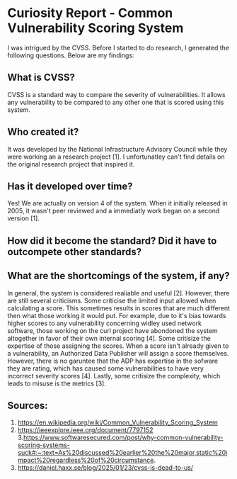 # Curiosity Report - Common Vulnerability Scoring System

I was intrigued by the CVSS. Before I started to do research, I generated the following questions. Below are my findings:

## What is CVSS?

CVSS is a standard way to compare the severity of vulnerabilities. It allows any vulnerability to be compared to any other one that is scored using this system.

## Who created it?

It was developed by the National Infrastructure Advisory Council while they were working an a research project [1]. I unfortunatley can't find details on the original research project that inspired it.

## Has it developed over time?

Yes! We are actually on version 4 of the system. When it initially released in 2005, it wasn't peer reviewed and a immediatly work began on a second version [1].

## How did it become the standard? Did it have to outcompete other standards?



## What are the shortcomings of the system, if any?

In general, the system is considered realiable and useful [2]. However, there are still several criticisms. Some criticise the limited input allowed when calculating a score. This sometimes results in scores that are much different then what those working it would put. For example, due to it's bias towards higher scores to any vulnerability concerning widley used network software, those working on the curl project have abondoned the system altogether in favor of their own internal scoring [4]. Some critisize the expertise of those assigning the scores. When a score isn't already given to a vulnerability, an Authorized Data Publisher will assign a score themselves. However, there is no garuntee that the ADP has expertise in the sofware they are rating, which has caused some vulnerabilities to have very incorrect severity scores [4]. Lastly, some critisize the complexity, which leads to misuse is the metrics [3].

## Sources:

1. https://en.wikipedia.org/wiki/Common_Vulnerability_Scoring_System
2. https://ieeexplore.ieee.org/document/7797152
3.https://www.softwaresecured.com/post/why-common-vulnerability-scoring-systems-suck#:~:text=As%20discussed%20earlier%20the%20major,static%20impact%20regardless%20of%20circumstance.
4. https://daniel.haxx.se/blog/2025/01/23/cvss-is-dead-to-us/
